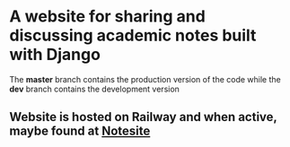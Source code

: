 # A website for sharing and discussing academic notes built with Django

The **master** branch contains the production version of the code while the **dev** branch contains the development version

## Website is hosted on Railway and when active, maybe found at [Notesite](https://notesite.up.railway.app)